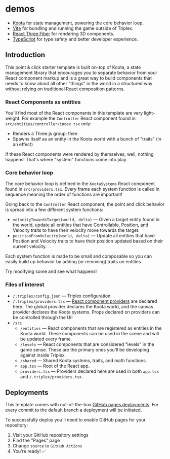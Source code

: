 # demos

- [Koota](https://github.com/pmndrs/koota) for state management, powering the core behavior loop.
- [Vite](https://vitejs.dev/) for bundling and running the game outside of Triplex.
- [React Three Fiber](https://github.com/pmndrs/react-three-fiber) for rendering 3D components.
- [TypeScript](https://www.typescriptlang.org/) for type safety and better developer experience.

## Introduction

This point & click starter template is built on-top of Koota, a state management library that encourages you to separate behavior from your React component markup and is a great way to build components that needs to know about all other "things" in the world in a structured way without relying on traditional React composition patterns.

### React Components as entities

You'll find most of the React components in this template are very light-weight. For example the `Controller` React component found in `src/entities/controller/index.tsx` only:

- Renders a Three.js group; then
- Spawns itself as an entity in the Koota world with a bunch of "traits" (in an effect)

If these React components were rendered by themselves, well, nothing happens! That's where "system" functions come into play.

### Core behavior loop

The core behavior loop is defined in the `KootaSystems` React component found in `src/providers.tsx`. Every frame each system function is called in sequence meaning the order of functions are important!

Going back to the `Controller` React component, the point and click behavior is spread into a few different system functions:

- `velocityTowardsTarget(world, delta)` — Given a target entity found in the world, update all entities that have Controllable, Position, and Velocity traits to have their velocity move towards the target.
- `positionFromVelocity(world, delta)` — Update all entities that have Position and Velocity traits to have their position updated based on their current velocity.

Each system function is made to be small and composable so you can easily build up behavior by adding (or removing) traits on entities.

Try modifying some and see what happens!

### Files of interest

- `/.triplex/config.json` — Triplex configuration.
- `/.triplex/providers.tsx` — [React component providers](/docs/building-your-scene/providers) are declared here. The global provider declares the Koota world, and the canvas provider declares the Koota systems. Props declared on providers can be controlled through the UI!
- `/src`
  - `/entities` — React components that are registered as entities in the Koota world. These components can be used in the scene and will be updated every frame.
  - `/levels` — React components that are considered "levels" in the game sense. These are the primary ones you'll be developing against inside Triplex.
  - `/shared` — Shared Koota systems, traits, and math functions.
  - `app.tsx` — Root of the React app.
  - `providers.tsx` — Providers declared here are used in both `app.tsx `and `/.triplex/providers.tsx`.

## Deployments

This template comes with out-of-the-box [GitHub pages deployments](https://pages.github.com/). For every commit to the default branch a deployment will be initiated.

To successfully deploy you'll need to enable GitHub pages for your repository:

1. Visit your GitHub repository settings
1. Find the "Pages" page
1. Change `source` to `GitHub Actions`
1. You're ready! ✅
